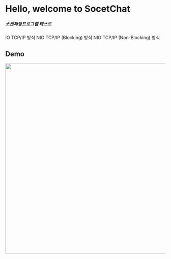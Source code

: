 # Hello, welcome to SocetChat

<h5>소켓채팅프로그램 테스트</h5>
IO TCP/IP 방식  
NIO TCP/IP (Blocking) 방식  
NIO TCP/IP (Non-Blocking) 방식  


## Demo  
<img width="800" height="600" alt="" src="https://user-images.githubusercontent.com/19817832/60806023-d91d2400-a1bc-11e9-890d-62616473de71.gif"/>

